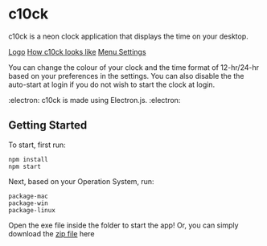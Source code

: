 # c10ck

c10ck is a neon clock application that displays the time on your desktop.

[Logo](logo.png)
[How c10ck looks like](c10ck-demo.png)
[Menu Settings](c10ck-menu-settings.png)

You can change the colour of your clock and the time format of 12-hr/24-hr based on your preferences in the settings.
You can also disable the the auto-start at login if you do not wish to start the clock at login.

:electron: c10ck is made using Electron.js. :electron: 

## Getting Started

To start, first run:
``` 
npm install
npm start 
```
Next, based on your Operation System, run:
```
package-mac
package-win
package-linux
```

Open the exe file inside the folder to start the app! Or, you can simply download the [zip file](release-builds/c10ck-win32-ia32.zip) here
